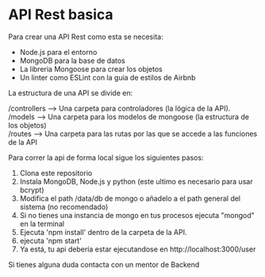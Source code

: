 # API Rest basica
Para crear una API Rest como esta se necesita: 
- Node.js para el entorno
- MongoDB para la base de datos
- La libreria Mongoose para crear los objetos
- Un linter como ESLint con la guia de estilos de Airbnb 

La estructura de una API se divide en:

/controllers --> Una carpeta para controladores (la lógica de la API).      
/models --> Una carpeta para los modelos de mongoose (la estructura de los objetos)      
/routes --> Una carpeta para las rutas por las que se accede a las funciones de la API      

Para correr la api de forma local sigue los siguientes pasos:

1. Clona este repositorio
2. Instala MongoDB, Node.js y python (este ultimo es necesario para usar bcrypt)
3. Modifica el path /data/db de mongo o añadelo a el path general del sistema (no recomendado)
4. Si no tienes una instancia de mongo en tus procesos ejecuta "mongod" en la terminal
4. Ejecuta 'npm install' dentro de la carpeta de la API.
5. ejecuta 'npm start'
6. Ya está, tu api debería estar ejecutandose en http://localhost:3000/user

Si tienes alguna duda contacta con un mentor de Backend
